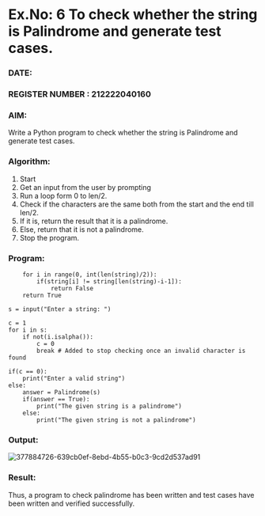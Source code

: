 # Ex.No: 6 To check whether the string is Palindrome and generate test cases.

### DATE:                                                                            
### REGISTER NUMBER : 212222040160
### AIM: 
Write a Python program to check whether the string is Palindrome and generate test cases. 
### Algorithm:
1. Start
2. Get an input from the user by prompting 
3. Run a loop form 0 to len/2.
4. Check if the characters are the same both from the start and the end till len/2. 
5. If it is, return the result that it is a palindrome.
6. Else, return that it is not a palindrome. 
7. Stop the program.
### Program:
```
    for i in range(0, int(len(string)/2)): 
        if(string[i] != string[len(string)-i-1]): 
            return False 
    return True 

s = input("Enter a string: ") 

c = 1 
for i in s: 
    if not(i.isalpha()): 
        c = 0 
        break # Added to stop checking once an invalid character is found

if(c == 0): 
    print("Enter a valid string") 
else:
    answer = Palindrome(s)
    if(answer == True): 
        print("The given string is a palindrome") 
    else: 
        print("The given string is not a palindrome")
```


### Output:

![377884726-639cb0ef-8ebd-4b55-b0c3-9cd2d537ad91](https://github.com/user-attachments/assets/a84724f1-2321-40e9-8160-48425ef278c6)


### Result:
Thus, a program to check palindrome has been written and test cases have been written and verified successfully.
